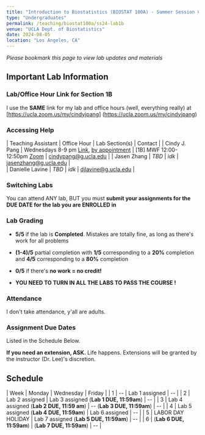 ```yaml
---
title: "Introduction to Biostatistics (BIOSTAT 100A) - Summer Session C - Lab 1B"
type: "Undergraduates"
permalink: /teaching/biostat100a/ss24-lab1b
venue: "UCLA Dept. of Biostatistics"
date: 2024-08-05
location: "Los Angeles, CA"
---
```

*Please bookmark this page to view lab updates and materials*

## Important Lab Information   

### Lab/Office Hour Link for Section 1B  
I use the **SAME** link for my lab and office hours (well, everything really) at [https://ucla.zoom.us/my/cindyjpang] (https://ucla.zoom.us/my/cindyjpang)  

### Accessing Help 

| Teaching Assistant | Office Hour                               | Lab Section(s)    | Contact |
| Cindy J. Pang      | Wednesdays 8-9 pm [Link](https://ucla.zoom.us/my/cindyjpang), [by appointment](https://app.simplymeet.me/cindyjpang) | [1B] MWF 12:00-12:50pm [Zoom](https://ucla.zoom.us/my/cindyjpang) | cindypang@g.ucla.edu |
| Jasen Zhang | *TBD*    | *idk* | jasenzhang@g.ucla.edu |  
| Danielle Lavine | *TBD*  | *idk* | djlavine@g.ucla.edu | 

### Switching Labs  
You can attend ANY lab, BUT you must **submit your assignments for the DUE DATE for the lab you are ENROLLED in**  

### Lab Grading  

* **5/5** if the lab is **Completed**. Mistakes are totally fine, as long as there's work for all problems  

* **(1-4)/5** partial completion with **1/5** corresponding to a **20%** completion and **4/5** corresponding to a **80%** completion  

* **0/5** if there's **no work = no credit!**  

* **YOU NEED TO TURN IN ALL THE LABS TO PASS THE COURSE !**  

### Attendance  

I don't take attendance, y'all are adults.  

### Assignment Due Dates  

Listed in the Schedule Below.  

**If you need an extension, ASK.** Life happens. Extensions will be granted by the instructor (Dr. Lee)'s discretion.  


## Schedule  

| Week |  Monday                          | Wednesday                             |  Friday    |
| 1    | --                               | Lab 1 assigned                        | --         |
| 2    | Lab 2 assigned                   | Lab 3 assigned (**Lab 1 DUE, 11:59am**)        | --         | 
| 3    | Lab 4 assigned (**Lab 2 DUE, 11:59 am**)   | -- (**Lab 3 DUE, 11:59am**)                    | --         |
| 4    | Lab 5 assigned (**Lab 4 DUE, 11:59am**)   | Lab 6 assigned                        | --         |
| 5    | LABOR DAY HOLIDAY                | Lab 7 assigned (**Lab 5 DUE, 11:59am**)        | --         |
| 6    | (**Lab 6 DUE, 11:59am**)                  | (**Lab 7 DUE, 11:59am**)                       | --         |
  
